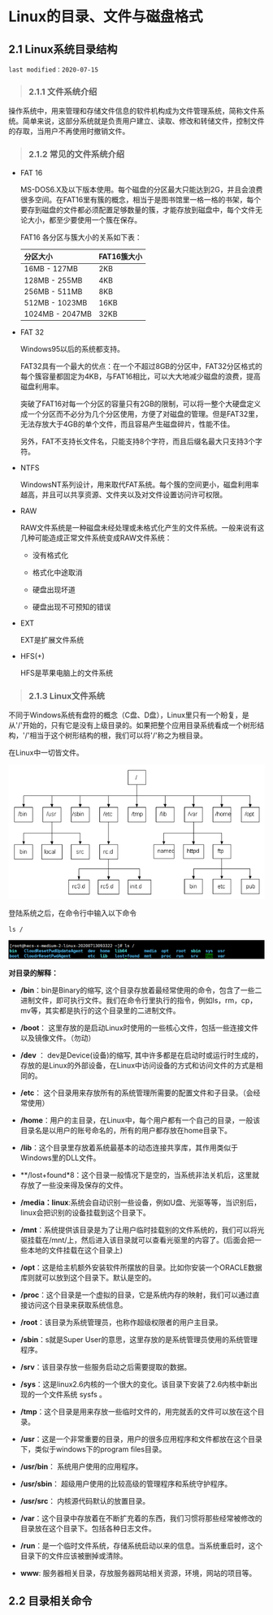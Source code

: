 # Linux的目录、文件与磁盘格式

## 2.1 Linux系统目录结构

    last modified：2020-07-15

> ### 2.1.1 文件系统介绍

操作系统中，用来管理和存储文件信息的软件机构成为文件管理系统，简称文件系统。简单来说，这部分系统就是负责用户建立、读取、修改和转储文件，控制文件的存取，当用户不再使用时撤销文件。

> ### 2.1.2 常见的文件系统介绍

- FAT 16

    MS-DOS6.X及以下版本使用。每个磁盘的分区最大只能达到2G，并且会浪费很多空间。在FAT16里有簇的概念，相当于是图书馆里一格一格的书架，每个要存到磁盘的文件都必须配置足够数量的簇，才能存放到磁盘中，每个文件无论大小，都至少要使用一个簇在保存。

    FAT16 各分区与簇大小的关系如下表：

    | 分区大小 | FAT16簇大小 |
    | :------ | :------ |
    | 16MB - 127MB | 2KB |
    | 128MB - 255MB | 4KB |
    | 256MB - 511MB | 8KB |
    | 512MB - 1023MB | 16KB |
    1024MB - 2047MB | 32KB |

- FAT 32

    Windows95以后的系统都支持。

    FAT32具有一个最大的优点：在一个不超过8GB的分区中，FAT32分区格式的每个簇容量都固定为4KB，与FAT16相比，可以大大地减少磁盘的浪费，提高磁盘利用率。

    突破了FAT16对每一个分区的容量只有2GB的限制，可以将一整个大硬盘定义成一个分区而不必分为几个分区使用，方便了对磁盘的管理。但是FAT32里，无法存放大于4GB的单个文件，而且容易产生磁盘碎片，性能不佳。

    另外，FAT不支持长文件名，只能支持8个字符，而且后缀名最大只支持3个字符。

- NTFS 

    WindowsNT系列设计，用来取代FAT系统。每个簇的空间更小，磁盘利用率越高，并且可以共享资源、文件夹以及对文件设置访问许可权限。

- RAW 

    RAW文件系统是一种磁盘未经处理或未格式化产生的文件系统。一般来说有这几种可能造成正常文件系统变成RAW文件系统：

  - 没有格式化

  - 格式化中途取消

  - 硬盘出现坏道

  - 硬盘出现不可预知的错误

- EXT 

    EXT是扩展文件系统

- HFS(+) 

    HFS是苹果电脑上的文件系统

> ### 2.1.3 Linux文件系统

不同于Windows系统有盘符的概念（C盘、D盘），Linux里只有一个盼复，是从'/'开始的，只有它是没有上级目录的。如果把整个应用目录系统看成一个树形结构，'/'相当于这个树形结构的根，我们可以将'/'称之为根目录。

在Linux中一切皆文件。

![Linux系统目录结构](_media/note01/Linux树形结构.png)

登陆系统之后，在命令行中输入以下命令

``` shell
ls /
```

![ls / 命令](_media/note01/ls根目录.png)

**对目录的解释：**

- **/bin**：bin是Binary的缩写, 这个目录存放着最经常使用的命令，包含了一些二进制文件，即可执行文件。我们在命令行里执行的指令，例如ls，rm，cp，mv等，其实都是执行的这个目录里的二进制文件。

- **/boot**： 这里存放的是启动Linux时使用的一些核心文件，包括一些连接文件以及镜像文件。（勿动）

- **/dev** ： dev是Device(设备)的缩写, 其中许多都是在启动时或运行时生成的，存放的是Linux的外部设备，在Linux中访问设备的方式和访问文件的方式是相同的。

- **/etc**： 这个目录用来存放所有的系统管理所需要的配置文件和子目录。（会经常使用）

- **/home**：用户的主目录，在Linux中，每个用户都有一个自己的目录，一般该目录名是以用户的账号命名的，所有的用户都存放在home目录下。

- **/lib**：这个目录里存放着系统最基本的动态连接共享库，其作用类似于Windows里的DLL文件。

- **/lost+found*8：这个目录一般情况下是空的，当系统非法关机后，这里就存放了一些没来得及保存的文件。

- **/media：linux**:系统会自动识别一些设备，例如U盘、光驱等等，当识别后，linux会把识别的设备挂载到这个目录下。

- **/mnt**：系统提供该目录是为了让用户临时挂载别的文件系统的，我们可以将光驱挂载在/mnt/上，然后进入该目录就可以查看光驱里的内容了。(后面会把一些本地的文件挂载在这个目录上)

- **/opt**：这是给主机额外安装软件所摆放的目录。比如你安装一个ORACLE数据库则就可以放到这个目录下。默认是空的。

- **/proc**：这个目录是一个虚拟的目录，它是系统内存的映射，我们可以通过直接访问这个目录来获取系统信息。

- **/root**：该目录为系统管理员，也称作超级权限者的用户主目录。

- **/sbin**：s就是Super User的意思，这里存放的是系统管理员使用的系统管理程序。

- **/srv**：该目录存放一些服务启动之后需要提取的数据。

- **/sys**：这是linux2.6内核的一个很大的变化。该目录下安装了2.6内核中新出现的一个文件系统 sysfs 。

- **/tmp**：这个目录是用来存放一些临时文件的，用完就丢的文件可以放在这个目录。

- **/usr**：这是一个非常重要的目录，用户的很多应用程序和文件都放在这个目录下，类似于windows下的program files目录。

- **/usr/bin**： 系统用户使用的应用程序。

- **/usr/sbin**： 超级用户使用的比较高级的管理程序和系统守护程序。

- **/usr/src**： 内核源代码默认的放置目录。

- **/var**：这个目录中存放着在不断扩充着的东西，我们习惯将那些经常被修改的目录放在这个目录下。包括各种日志文件。

- **/run**：是一个临时文件系统，存储系统启动以来的信息。当系统重启时，这个目录下的文件应该被删掉或清除。

- **www**: 服务器相关目录，存放服务器网站相关资源，环境，网站的项目等。

## 2.2 目录相关命令